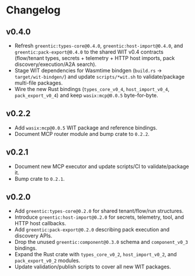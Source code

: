 # Changelog

## v0.4.0
- Refresh `greentic:types-core@0.4.0`, `greentic:host-import@0.4.0`, and `greentic:pack-export@0.4.0` to the shared WIT v0.4 contracts (flow/tenant types, secrets + telemetry + HTTP host imports, pack discovery/execution/A2A search).
- Stage WIT dependencies for Wasmtime bindgen (`build.rs` -> `target/wit-bindgen/`) and update `scripts/*wit.sh` to validate/package multi-file packages.
- Wire the new Rust bindings (`types_core_v0_4`, `host_import_v0_4`, `pack_export_v0_4`) and keep `wasix:mcp@0.0.5` byte-for-byte.

## v0.2.2
- Add `wasix:mcp@0.0.5` WIT package and reference bindings.
- Document MCP router module and bump crate to `0.2.2`.

## v0.2.1
- Document new MCP executor and update scripts/CI to validate/package it.
- Bump crate to `0.2.1`.

## v0.2.0
- Add `greentic:types-core@0.2.0` for shared tenant/flow/run structures.
- Introduce `greentic:host-import@0.2.0` for secrets, telemetry, tool, and HTTP host callbacks.
- Add `greentic:pack-export@0.2.0` describing pack execution and discovery APIs.
- Drop the unused `greentic:component@0.3.0` schema and `component_v0_3` bindings.
- Expand the Rust crate with `types_core_v0_2`, `host_import_v0_2`, and `pack_export_v0_2` modules.
- Update validation/publish scripts to cover all new WIT packages.
